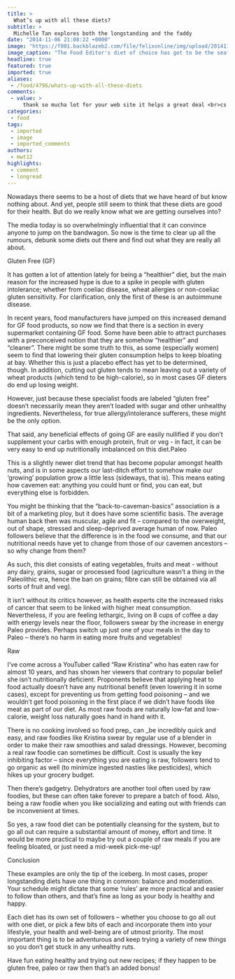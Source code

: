 ```yaml
---
title: >
  What’s up with all these diets?
subtitle: >
  Michelle Tan explores both the longstanding and the faddy
date: "2014-11-06 21:08:22 +0000"
image: "https://f001.backblazeb2.com/file/felixonline/img/upload/201411062109-snb11-0.jpg"
image_caption: "The Food Editor's diet of choice has got to be the seafood diet: she sees food and eats it"
headline: true
featured: true
imported: true
aliases:
 - /food/4796/whats-up-with-all-these-diets
comments:
 - value: >
     thank so mucha lot for your web site it helps a great deal <br>cs go keys for sale http://pal.aircooledtreasury.com/forum/topic/5547,I like to party, not look aricelts up online. You made it happen.
categories:
 - food
tags:
 - imported
 - image
 - imported_comments
authors:
 - mwt12
highlights:
 - comment
 - longread
---
```


Νowadays there seems to be a host of diets that we have heard of but know nothing about. And yet, people still seem to think that these diets are good for their health. But do we really know what we are getting ourselves into?

The media today is so overwhelmingly influential that it can convince anyone to jump on the bandwagon. So now is the time to clear up all the rumours, debunk some diets out there and find out what they are really all about.

Gluten Free (GF)

It has gotten a lot of attention lately for being a “healthier” diet, but the main reason for the increased hype is due to a spike in people with gluten intolerance; whether from coeliac disease, wheat allergies or non-coeliac gluten sensitivity. For clarification, only the first of these is an autoimmune disease.

In recent years, food manufacturers have jumped on this increased demand for GF food products, so now we find that there is a section in every supermarket containing GF food. Some have been able to attract purchases with a preconceived notion that they are somehow “healthier” and “cleaner”. There might be some truth to this, as some (especially women) seem to find that lowering their gluten consumption helps to keep bloating at bay. Whether this is just a placebo effect has yet to be determined, though. In addition, cutting out gluten tends to mean leaving out a variety of wheat products (which tend to be high-calorie), so in most cases GF dieters do end up losing weight.

However, just because these specialist foods are labeled “gluten free” doesn’t necessarily mean they aren’t loaded with sugar and other unhealthy ingredients. Nevertheless, for true allergy/intolerance sufferers, these might be the only option.

That said, any beneficial effects of going GF are easily nullified if you don’t supplement your carbs with enough protein, fruit or veg - in fact, it can be very easy to end up nutritionally imbalanced on this diet.Paleo

This is a slightly newer diet trend that has become popular amongst health nuts, and is in some aspects our last-ditch effort to somehow make our ‘growing’ population grow a little less (sideways, that is). This means eating how cavemen eat: anything you could hunt or find, you can eat, but everything else is forbidden.

You might be thinking that the “back-to-caveman-basics” association is a bit of a marketing ploy, but it does have some scientific basis. The average human back then was muscular, agile and fit – compared to the overweight, out of shape, stressed and sleep-deprived average human of now. Paleo followers believe that the difference is in the food we consume, and that our nutritional needs have yet to change from those of our cavemen ancestors – so why change from them?

As such, this diet consists of eating vegetables, fruits and meat - without any dairy, grains, sugar or processed food (agriculture wasn’t a thing in the Paleolithic era, hence the ban on grains; fibre can still be obtained via all sorts of fruit and veg).

It isn’t without its critics however, as health experts cite the increased risks of cancer that seem to be linked with higher meat consumption. Nevertheless, if you are feeling lethargic, living on 8 cups of coffee a day with energy levels near the floor, followers swear by the increase in energy Paleo provides. Perhaps switch up just one of your meals in the day to Paleo – there’s no harm in eating more fruits and vegetables!

Raw

I’ve come across a YouTuber called “Raw Kristina” who has eaten raw for almost 10 years, and has shown her viewers that contrary to popular belief she isn’t nutritionally deficient. Proponents believe that applying heat to food actually doesn’t have any nutritional benefit (even lowering it in some cases), except for preventing us from getting food poisoning – and we wouldn’t get food poisoning in the first place if we didn’t have foods like meat as part of our diet. As most raw foods are naturally low-fat and low-calorie, weight loss naturally goes hand in hand with it.

There is no cooking involved so food prep_ can _be incredibly quick and easy, and raw foodies like Kristina swear by regular use of a blender in order to make their raw smoothies and salad dressings. However, becoming a real raw foodie can sometimes be difficult. Cost is usually the key inhibiting factor – since everything you are eating is raw, followers tend to go organic as well (to minimize ingested nasties like pesticides), which hikes up your grocery budget.

Then there’s gadgetry. Dehydrators are another tool often used by raw foodies, but these can often take forever to prepare a batch of food. Also, being a raw foodie when you like socializing and eating out with friends can be inconvenient at times.

So yes, a raw food diet can be potentially cleansing for the system, but to go all out can require a substantial amount of money, effort and time. It would be more practical to maybe try out a couple of raw meals if you are feeling bloated, or just need a mid-week pick-me-up!

Conclusion

These examples are only the tip of the iceberg. In most cases, proper longstanding diets have one thing in common: balance and moderation. Your schedule might dictate that some ‘rules’ are more practical and easier to follow than others, and that’s fine as long as your body is healthy and happy.

Each diet has its own set of followers – whether you choose to go all out with one diet, or pick a few bits of each and incorporate them into your lifestyle, your health and well-being are of utmost priority. The most important thing is to be adventurous and keep trying a variety of new things so you don’t get stuck in any unhealthy ruts.

Have fun eating healthy and trying out new recipes; if they happen to be gluten free, paleo or raw then that’s an added bonus!
